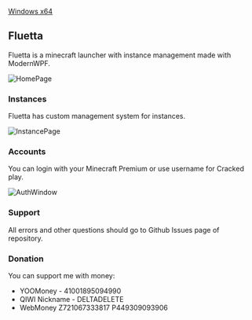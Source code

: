[Windows x64](https://github.com/deltaDelete/Fluetta/releases/download/fluetta%2Fv1.1.0/fluetta-win64.zip)
## Fluetta

Fluetta is a minecraft launcher with instance management made with ModernWPF.

![HomePage](https://i.imgur.com/OEMsvjw.png)
### Instances

Fluetta has custom management system for instances.

![InstancePage](https://i.imgur.com/A2SxHtu.png)

### Accounts

You can login with your Minecraft Premium or use username for Cracked play.

![AuthWindow](https://i.imgur.com/yDXH4mF.png)

### Support

All errors and other questions should go to Github Issues page of repository.

### Donation

You can support me with money:

- YOOMoney - 41001895094990
- QIWI Nickname - DELTADELETE 
- WebMoney Z721067333817 P449309093906
